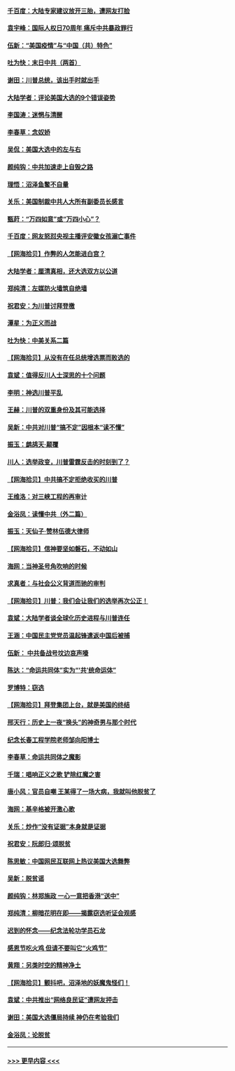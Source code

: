 #### [千百度：大陆专家建议放开三胎，遭网友打脸](../pages/nsc993/n12614456.md?t=12121202) 
#### [袁宇峰：国际人权日70周年 痛斥中共暴政罪行](../pages/nsc993/n12611965.md?t=12121202) 
#### [伍新：“美国疫情”与“中国（共）特色”](../pages/nsc993/n12611463.md?t=12121202) 
#### [吐为快：末日中共（两首）](../pages/nsc993/n12611461.md?t=12121202) 
#### [谢田：川普总统，该出手时就出手](../pages/nsc993/n12610905.md?t=12121202) 
#### [大陆学者：评论美国大选的9个错误姿势](../pages/nsc993/n12609586.md?t=12121202) 
#### [李国涛：迷惘与清醒](../pages/nsc993/n12607532.md?t=12121202) 
#### [李春草：念奴娇](../pages/nsc993/n12607083.md?t=12121202) 
#### [吴侃：美国大选中的左与右](../pages/nsc993/n12607054.md?t=12121202) 
#### [颜纯钩：中共加速走上自毁之路](../pages/nsc993/n12606473.md?t=12121202) 
#### [理悟：沼泽鱼鳖不自量](../pages/nsc993/n12606454.md?t=12121202) 
#### [关乐：美国制裁中共人大所有副委员长感言](../pages/nsc993/n12606442.md?t=12121202) 
#### [甄莳：“万四如意”或“万四小心”？](../pages/nsc993/n12606091.md?t=12121202) 
#### [千百度：网友怒怼央视主播评安徽女孩溺亡事件](../pages/nsc993/n12605370.md?t=12121202) 
#### [【网海拾贝】作弊的人怎能进白宫？](../pages/nsc993/n12603546.md?t=12121202) 
#### [大陆学者：厘清真相，还大选双方以公道](../pages/nsc993/n12603475.md?t=12121202) 
#### [郑纯清：左媒防火墙筑自绝墙](../pages/nsc993/n12602226.md?t=12121202) 
#### [祝君安：为川普讨拜登檄](../pages/nsc993/n12602199.md?t=12121202) 
#### [潭星：为正义而战](../pages/nsc993/n12600926.md?t=12121202) 
#### [吐为快：中美关系二篇](../pages/nsc993/n12600908.md?t=12121202) 
#### [【网海拾贝】从没有在任总统增选票而败选的](../pages/nsc993/n12600435.md?t=12121202) 
#### [袁斌：值得反川人士深思的十个问题](../pages/nsc993/n12600332.md?t=12121202) 
#### [李明：神选川普平乱](../pages/nsc993/n12599751.md?t=12121202) 
#### [王赫：川普的双重身份及其可能选择](../pages/nsc993/n12599723.md?t=12121202) 
#### [吴新：中共对川普“搞不定”因根本“读不懂”](../pages/nsc993/n12599502.md?t=12121202) 
#### [振玉：鹧鸪天‧颠覆](../pages/nsc993/n12599494.md?t=12121202) 
#### [川人：选举政变，川普雷霆反击的时刻到了？](../pages/nsc993/n12599291.md?t=12121202) 
#### [【网海拾贝】中共搞不定拒绝收买的川普](../pages/nsc993/n12598955.md?t=12121202) 
#### [王维洛：对三峡工程的再审计](../pages/nsc993/n12598436.md?t=12121202) 
#### [金浴凤：读懂中共（外二篇）](../pages/nsc993/n12597943.md?t=12121202) 
#### [振玉：天仙子‧赞林伍德大律师](../pages/nsc993/n12597929.md?t=12121202) 
#### [【网海拾贝】信神要坚如磐石，不动如山](../pages/nsc993/n12597901.md?t=12121202) 
#### [海网：当神圣号角吹响的时候](../pages/nsc993/n12595891.md?t=12121202) 
#### [求真者：与社会公义背道而驰的审判](../pages/nsc993/n12595868.md?t=12121202) 
#### [【网海拾贝】川普：我们会让我们的选举再次公正！](../pages/nsc993/n12594930.md?t=12121202) 
#### [袁斌：大陆学者谈全球化历史进程与川普连任](../pages/nsc993/n12594690.md?t=12121202) 
#### [王涵：中国民主党党员温起锋遣返中国后被捕](../pages/nsc993/n12594540.md?t=12121202) 
#### [伍新： 中共备战号坟边哀声嚎](../pages/nsc993/n12593086.md?t=12121202) 
#### [陈达：“命运共同体”实为“‘共’统命运体”](../pages/nsc993/n12590865.md?t=12121202) 
#### [罗博特：窃选](../pages/nsc993/n12590619.md?t=12121202) 
#### [【网海拾贝】拜登集团上台，就是美国的终结](../pages/nsc993/n12589725.md?t=12121202) 
#### [邢天行：历史上一夜“换头”的神奇男与那个时代](../pages/nsc993/n12589424.md?t=12121202) 
#### [纪念长春工程学院老师邹向阳博士](../pages/nsc993/n12585390.md?t=12121202) 
#### [李春草：命运共同体之魔影](../pages/nsc993/n12585026.md?t=12121202) 
#### [千瑞：唱响正义之歌 铲除红魔之害](../pages/nsc993/n12585002.md?t=12121202) 
#### [唐小风：官员自嘲 王某得了一场大病，我就叫他脱贫了](../pages/nsc993/n12584981.md?t=12121202) 
#### [海网：基辛格被开激心歌](../pages/nsc993/n12584946.md?t=12121202) 
#### [关乐：炒作“没有证据”本身就是证据](../pages/nsc993/n12583146.md?t=12121202) 
#### [祝君安：阮郎归‧颂脱贫](../pages/nsc993/n12583119.md?t=12121202) 
#### [陈思敏：中国网民互联网上热议美国大选舞弊](../pages/nsc993/n12582845.md?t=12121202) 
#### [吴新：脱贫谣](../pages/nsc993/n12580839.md?t=12121202) 
#### [颜纯钩：林郑施政 一心一意把香港“送中”](../pages/nsc993/n12580805.md?t=12121202) 
#### [郑纯清：柳暗花明在即——揭露窃选听证会观感](../pages/nsc993/n12580795.md?t=12121202) 
#### [迟到的怀念——纪念法轮功学员石龙](../pages/nsc993/n12580245.md?t=12121202) 
#### [感恩节吃火鸡  但请不要叫它“火鸡节”](../pages/nsc993/n12580252.md?t=12121202) 
#### [黄翔：另类时空的精神净土](../pages/nsc993/n12578638.md?t=12121202) 
#### [【网海拾贝】颤抖吧，沼泽地的妖魔鬼怪们！](../pages/nsc993/n12578552.md?t=12121202) 
#### [袁斌：中共推出“网络良民证”遭网友抨击](../pages/nsc993/n12578511.md?t=12121202) 
#### [谢田：美国大选僵局持续 神仍在考验我们](../pages/nsc993/n12577432.md?t=12121202) 
#### [金浴凤：论脱贫](../pages/nsc993/n12576386.md?t=12121202) 

----
#### [ >>> 更早内容 <<< ](../indexes/nsc993-earlier.md)
